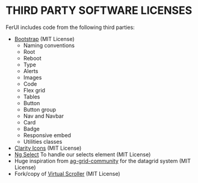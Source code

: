 # THIRD PARTY SOFTWARE LICENSES

FerUI includes code from the following third parties:

* [Bootstrap](https://github.com/twbs/bootstrap) (MIT License)
  * Naming conventions
  * Root
  * Reboot
  * Type
  * Alerts
  * Images
  * Code
  * Flex grid
  * Tables
  * Button
  * Button group
  * Nav and Navbar
  * Card
  * Badge
  * Responsive embed
  * Utilities classes
* [Clarity Icons](https://github.com/vmware/clarity/tree/master/src/clr-icons) (MIT License)
* [Ng Select](https://github.com/ng-select/ng-select) To handle our selects element (MIT License)
* Huge inspiration from [ag-grid-community](https://github.com/ag-grid/ag-grid/tree/master/packages/ag-grid-community) for the datagrid system (MIT License)
* Fork/copy of [Virtual Scroller](https://github.com/rintoj/ngx-virtual-scroller) (MIT License)
